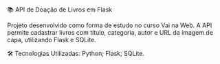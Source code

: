 📚 API de Doação de Livros em Flask


Projeto desenvolvido como forma de estudo no curso Vai na Web. A API permite cadastrar livros com título, categoria, autor e URL da imagem de capa, utilizando Flask e SQLite.

🛠️ Tecnologias Utilizadas: Python; Flask; SQLite.
